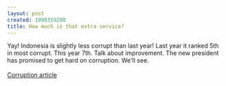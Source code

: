 ```yaml
--- 
layout: post
created: 1098359280
title: How much is that extra service?
---
```

Yay!  Indonesia is slightly less corrupt than last year!  Last year it ranked 5th in most corrupt.  This year 7th.  Talk about improvement.  The new president has promised to get hard on corruption.  We'll see.
<br />
<br /><a href="http://www.busrep.co.za/index.php?fSectionId=&amp;fArticleId=2268700">Corruption article</a>
